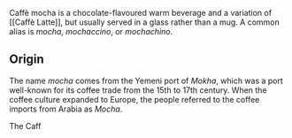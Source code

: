 Caffè mocha is a chocolate-flavoured warm beverage and a variation of [[Caffè Latte]], but usually served in a glass rather than a mug. A common alias is *mocha*, *mochaccino*, or *mochachino*.
## Origin
The name *mocha* comes from the Yemeni port of *Mokha*, which was a port well-known for its coffee trade from the 15th to 17th century. When the coffee culture expanded to Europe, the people referred to the coffee imports from Arabia as *Mocha*.

The Caff